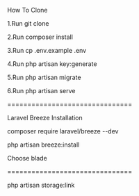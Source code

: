 <p>How To Clone</p>
<p>1.Run git clone <Project Link></p>
<p>2.Run composer install</p>
<p>3.Run cp .env.example .env</p>
<p>4.Run php artisan key:generate</p>
<p>5.Run php artisan migrate</p>
<p>6.Run php artisan serve</p>

<p>===============================</p>

<p>Laravel Breeze Installation</p>
<p>composer require laravel/breeze --dev</p>
<p>php artisan breeze:install</p>
<p>Choose blade</p>

<p>===============================</p>

<p>php artisan storage:link</p>
